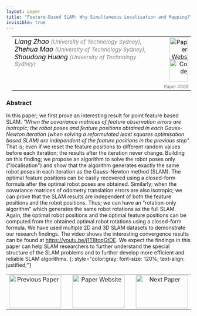 ```yaml
---
layout: paper
title: "Feature-Based SLAM: Why Simultaneous Localisation and Mapping?"
invisible: true
---
```

<table width = "95%" style="padding-left: 15px; margin-left: auto; margin-right: 10px;">
<tr><td style = "vertical-align: top; padding-right: 25px;" rowspan="2">
<span style="color:black; font-size: 110%;"><i>
Liang Zhao <span style="color:gray; font-size: 85%">(University of Technology Sydney)</span><span style="color:gray; font-size: 100%">,</span><br>  Zhehua Mao <span style="color:gray; font-size: 85%">(University of Technology Sydney)</span><span style="color:gray; font-size: 100%">,</span><br>  Shoudong Huang <span style="color:gray; font-size: 85%">(University of Technology Sydney)</span>
</i></span>
</td>
<td style="text-align: right;"><a href="http://www.roboticsproceedings.org/rss17/p009.pdf"><img src="{{ site.baseurl }}/images/paper_link.png" alt="Paper Website" width = "50"  height = "60"/></a><br>  <a href="https://youtu.be/j1T8toqGtDE"><img src="{{ site.baseurl }}/images/video_link.png" alt="Code" width = "50"  height = "60"/></a><br>   </td>
</tr>
<tr>
<td style="color:#777789; text-align:right; font-size: 75%; margin-right:10px;">Paper&nbsp;#009</td>
</tr>
</table>


### Abstract
In this paper; we first prove an interesting result for point feature based SLAM. <i>"When the covariance matrices of feature observation errors are isotropic; the robot poses and feature positions obtained in each Gauss-Newton iteration (when solving a reformulated least squares optimisation based SLAM) are independent of the feature positions in the previous step".</i> That is; even if we reset the feature positions to different random values before each iteration; the results after the iteration never change. Building on this finding; we propose an algorithm to solve the robot poses only ("localisation") and show that the algorithm generates exactly the same robot poses in each iteration as the Gauss-Newton method (SLAM). The optimal feature positions can be easily recovered using a closed-form formula after the optimal robot poses are obtained.  Similarly; when the covariance matrices of odometry translation errors are also isotropic; we can prove that the SLAM results are independent of both the feature positions and the robot positions. Thus; we can have an "rotation-only algorithm" which generates the same robot rotations as the full SLAM. Again; the optimal robot positions and the optimal feature positions can be computed from the obtained optimal robot rotations using a closed-form formula. We have used multiple 2D and 3D SLAM datasets to demonstrate our research findings. The video shows the interesting convergence results can be found at <a href="https://youtu.be/j1T8toqGtDE">https://youtu.be/j1T8toqGtDE</a>. We expect the findings in this paper can help SLAM researchers to further understand the special structure of the SLAM problems and to further develop more efficient and reliable SLAM algorithms.
{: style="color:gray; font-size: 120%; text-align: justified;"}



<table width="100%">
 <tr>
    <td style="width: 30%; text-align: center;"><a href="{{ site.baseurl }}/program/papers/008/">
<img src="{{ site.baseurl }}/images/previous_icon.png"
       alt="Previous Paper" width = "142"  height = "90"/> 
</a> </td>
<td style="text-align: center;"><a href="{{ site.baseurl }}/program/papers">
<img src="{{ site.baseurl }}/images/overview_icon.png"
       alt="Paper Website" width = "142"  height = "90"/> 
</a> </td>
    <td style="width: 30%; text-align: center;"><a href="{{ site.baseurl }}/program/papers/010/">
    <img src="{{ site.baseurl }}/images/next_icon.png"
        alt="Next Paper" width = "142"  height = "90"/>
    </a></td>
</tr>
</table>